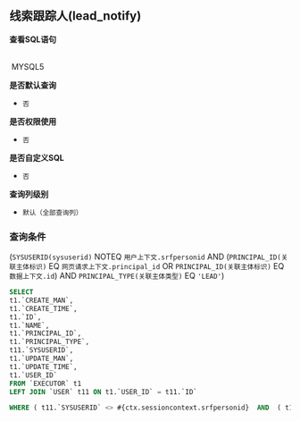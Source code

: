 ## 线索跟踪人(lead_notify) <!-- {docsify-ignore-all} -->



<p class="panel-title"><b>查看SQL语句</b></p>
<br>

<el-row>
&nbsp;<el-tag @click="MYSQL5 = true">MYSQL5</el-tag>
</el-row>

<br>
<p class="panel-title"><b>是否默认查询</b></p>

* `否`

<p class="panel-title"><b>是否权限使用</b></p>

* `否`

<p class="panel-title"><b>是否自定义SQL</b></p>

* `否`

<p class="panel-title"><b>查询列级别</b></p>

* `默认（全部查询列）`



### 查询条件

(`SYSUSERID(sysuserid)` NOTEQ `用户上下文.srfpersonid` AND (`PRINCIPAL_ID(关联主体标识)` EQ `网页请求上下文.principal_id` OR `PRINCIPAL_ID(关联主体标识)` EQ `数据上下文.id`) AND `PRINCIPAL_TYPE(关联主体类型)` EQ `'LEAD'`)





<el-dialog v-model="MYSQL5" title="MYSQL5">

```sql
SELECT
t1.`CREATE_MAN`,
t1.`CREATE_TIME`,
t1.`ID`,
t1.`NAME`,
t1.`PRINCIPAL_ID`,
t1.`PRINCIPAL_TYPE`,
t11.`SYSUSERID`,
t1.`UPDATE_MAN`,
t1.`UPDATE_TIME`,
t1.`USER_ID`
FROM `EXECUTOR` t1 
LEFT JOIN `USER` t11 ON t1.`USER_ID` = t11.`ID` 

WHERE ( t11.`SYSUSERID` <> #{ctx.sessioncontext.srfpersonid}  AND  ( t1.`PRINCIPAL_ID` = #{ctx.webcontext.principal_id}  OR  t1.`PRINCIPAL_ID` = #{ctx.datacontext.id} )  AND  t1.`PRINCIPAL_TYPE` = 'LEAD' )
```

</el-dialog>

<script>
 const { createApp } = Vue
  createApp({
    data() {
      return {
                MYSQL5 : false
        
      }
    },
    methods: {
    }
  }).use(ElementPlus).mount('#app')
</script>